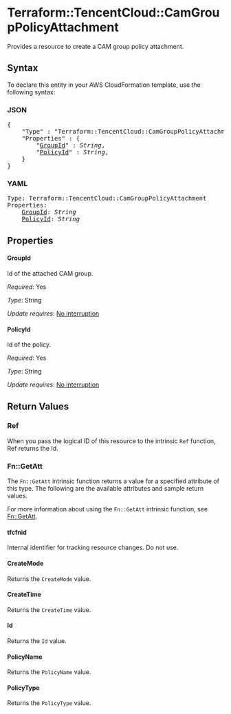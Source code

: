 # Terraform::TencentCloud::CamGroupPolicyAttachment

Provides a resource to create a CAM group policy attachment.

## Syntax

To declare this entity in your AWS CloudFormation template, use the following syntax:

### JSON

<pre>
{
    "Type" : "Terraform::TencentCloud::CamGroupPolicyAttachment",
    "Properties" : {
        "<a href="#groupid" title="GroupId">GroupId</a>" : <i>String</i>,
        "<a href="#policyid" title="PolicyId">PolicyId</a>" : <i>String</i>,
    }
}
</pre>

### YAML

<pre>
Type: Terraform::TencentCloud::CamGroupPolicyAttachment
Properties:
    <a href="#groupid" title="GroupId">GroupId</a>: <i>String</i>
    <a href="#policyid" title="PolicyId">PolicyId</a>: <i>String</i>
</pre>

## Properties

#### GroupId

Id of the attached CAM group.

_Required_: Yes

_Type_: String

_Update requires_: [No interruption](https://docs.aws.amazon.com/AWSCloudFormation/latest/UserGuide/using-cfn-updating-stacks-update-behaviors.html#update-no-interrupt)

#### PolicyId

Id of the policy.

_Required_: Yes

_Type_: String

_Update requires_: [No interruption](https://docs.aws.amazon.com/AWSCloudFormation/latest/UserGuide/using-cfn-updating-stacks-update-behaviors.html#update-no-interrupt)

## Return Values

### Ref

When you pass the logical ID of this resource to the intrinsic `Ref` function, Ref returns the Id.

### Fn::GetAtt

The `Fn::GetAtt` intrinsic function returns a value for a specified attribute of this type. The following are the available attributes and sample return values.

For more information about using the `Fn::GetAtt` intrinsic function, see [Fn::GetAtt](https://docs.aws.amazon.com/AWSCloudFormation/latest/UserGuide/intrinsic-function-reference-getatt.html).

#### tfcfnid

Internal identifier for tracking resource changes. Do not use.

#### CreateMode

Returns the <code>CreateMode</code> value.

#### CreateTime

Returns the <code>CreateTime</code> value.

#### Id

Returns the <code>Id</code> value.

#### PolicyName

Returns the <code>PolicyName</code> value.

#### PolicyType

Returns the <code>PolicyType</code> value.

